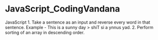 # JavaScript_CodingVandana
JavaScript 1. Take a sentence as an input and reverse every word in that sentence. Example - This is a sunny day > shiT si a ynnus yad. 2. Perform sorting of an array in descending order.
